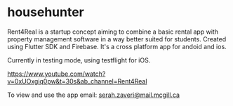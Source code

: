 # househunter

Rent4Real is a startup concept aiming to combine a basic rental app with property management software in a way better suited for students.
Created using Flutter SDK and Firebase.
It's a cross platform app for andoid and ios.

Currently in testing mode, using testflight for iOS.

https://www.youtube.com/watch?v=0xUOxgiq0pw&t=30s&ab_channel=Rent4Real

To view and use the app email: serah.zaveri@mail.mcgill.ca
